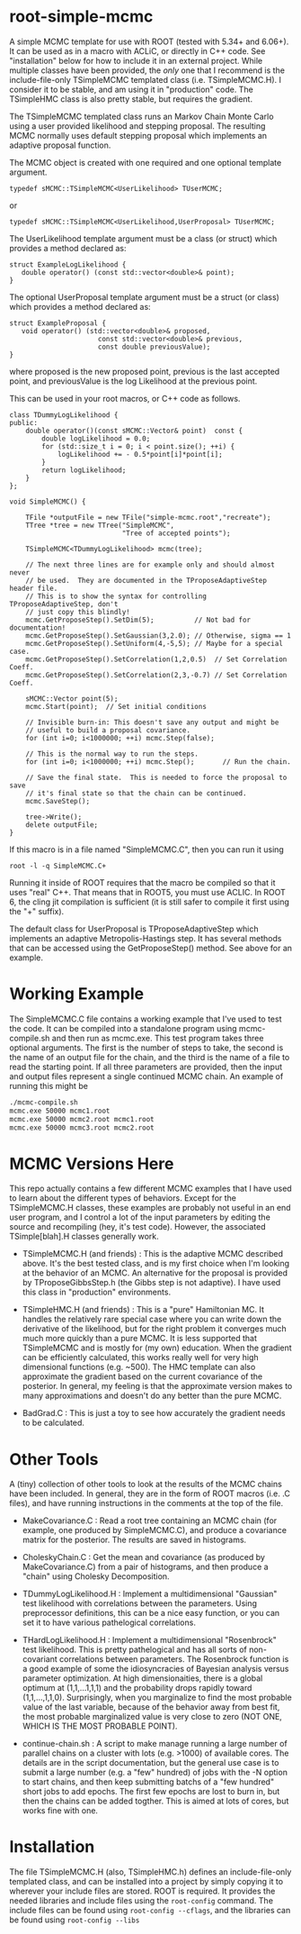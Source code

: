 # root-simple-mcmc

A simple MCMC template for use with ROOT (tested with 5.34+ and
6.06+).  It can be used as in a macro with ACLiC, or directly in C++
code.  See "installation" below for how to include it in an external
project.  While multiple classes have been provided, the *only* one
that I recommend is the include-file-only TSimpleMCMC templated class
(i.e. TSimpleMCMC.H).  I consider it to be stable, and am using it in
"production" code.  The TSimpleHMC class is also pretty stable, but
requires the gradient.

The TSimpleMCMC templated class runs an Markov Chain Monte Carlo using a
user provided likelihood and stepping proposal.  The resulting MCMC
normally uses default stepping proposal which implements an adaptive
proposal function.

The MCMC object is created with one required and one optional template
argument.

```
typedef sMCMC::TSimpleMCMC<UserLikelihood> TUserMCMC;
```

or

```
typedef sMCMC::TSimpleMCMC<UserLikelihood,UserProposal> TUserMCMC;
```

The UserLikelihood template argument must be a class (or struct) which
provides a method declared as:

```
struct ExampleLogLikelihood {
   double operator() (const std::vector<double>& point);
}
```

The optional UserProposal template argument must be a struct (or class)
which provides a method declared as:

```
struct ExampleProposal {
   void operator() (std::vector<double>& proposed,
                      const std::vector<double>& previous,
                      const double previousValue);
}
```

where proposed is the new proposed point, previous is the last
accepted point, and previousValue is the log Likelihood at the
previous point.

This can be used in your root macros, or C++ code as follows.

```
class TDummyLogLikelihood {
public:
    double operator()(const sMCMC::Vector& point)  const {
        double logLikelihood = 0.0;
        for (std::size_t i = 0; i < point.size(); ++i) {
            logLikelihood += - 0.5*point[i]*point[i];
        }
        return logLikelihood;
    }
};

void SimpleMCMC() {

    TFile *outputFile = new TFile("simple-mcmc.root","recreate");
    TTree *tree = new TTree("SimpleMCMC",
                            "Tree of accepted points");

    TSimpleMCMC<TDummyLogLikelihood> mcmc(tree);

    // The next three lines are for example only and should almost never
    // be used.  They are documented in the TProposeAdaptiveStep header file.
    // This is to show the syntax for controlling TProposeAdaptiveStep, don't
    // just copy this blindly!
    mcmc.GetProposeStep().SetDim(5);          // Not bad for documentation!
    mcmc.GetProposeStep().SetGaussian(3,2.0); // Otherwise, sigma == 1
    mcmc.GetProposeStep().SetUniform(4,-5,5); // Maybe for a special case.
    mcmc.GetProposeStep().SetCorrelation(1,2,0.5)  // Set Correlation Coeff.
    mcmc.GetProposeStep().SetCorrelation(2,3,-0.7) // Set Correlation Coeff.

    sMCMC::Vector point(5);
    mcmc.Start(point);  // Set initial conditions

    // Invisible burn-in: This doesn't save any output and might be
    // useful to build a proposal covariance.
    for (int i=0; i<1000000; ++i) mcmc.Step(false);

    // This is the normal way to run the steps.
    for (int i=0; i<1000000; ++i) mcmc.Step();       // Run the chain.

    // Save the final state.  This is needed to force the proposal to save
    // it's final state so that the chain can be continued.
    mcmc.SaveStep();

    tree->Write();
    delete outputFile;
}
```

If this macro is in a file named "SimpleMCMC.C", then you can run it using

```
root -l -q SimpleMCMC.C+
```

Running it inside of ROOT requires that the macro be compiled so that
it uses "real" C++.  That means that in ROOT5, you must use ACLIC.  In
ROOT 6, the cling jit compilation is sufficient (it is still safer to
compile it first using the "+" suffix).

The default class for UserProposal is TProposeAdaptiveStep which
implements an adaptive Metropolis-Hastings step.  It has several methods
that can be accessed using the GetProposeStep() method.  See above for an
example.

# Working Example

The SimpleMCMC.C file contains a working example that I've used to
test the code.  It can be compiled into a standalone program using
mcmc-compile.sh and then run as mcmc.exe.  This test program takes
three optional arguments.  The first is the number of steps to take,
the second is the name of an output file for the chain, and the third
is the name of a file to read the starting point.  If all three
parameters are provided, then the input and output files represent a
single continued MCMC chain.  An example of running this might be

```bash
./mcmc-compile.sh
mcmc.exe 50000 mcmc1.root
mcmc.exe 50000 mcmc2.root mcmc1.root
mcmc.exe 50000 mcmc3.root mcmc2.root
```

# MCMC Versions Here

This repo actually contains a few different MCMC examples that I have
used to learn about the different types of behaviors.  Except for the
TSimpleMCMC.H classes, these examples are probably not useful in an end user
program, and I control a lot of the input parameters by editing the
source and recompiling (hey, it's test code).  However, the associated
TSimple[blah].H classes generally work.

- TSimpleMCMC.H (and friends) : This is the adaptive MCMC described above.
It's the best tested class, and is my first choice when I'm looking at the
behavior of an MCMC.  An alternative for the proposal is provided by
TProposeGibbsStep.h (the Gibbs step is not adaptive).  I have used this
class in "production" environments.

- TSimpleHMC.H (and friends) : This is a "pure" Hamiltonian MC.  It
handles the relatively rare special case where you can write down the
derivative of the likelihood, but for the right problem it converges
much much more quickly than a pure MCMC.  It is less supported that
TSimpleMCMC and is mostly for (my own) education.  When the gradient
can be efficiently calculated, this works really well for very high
dimensional functions (e.g. ~500).  The HMC template can also
approximate the gradient based on the current covariance of the
posterior.  In general, my feeling is that the approximate version
makes to many approximations and doesn't do any better than the pure MCMC.

- BadGrad.C : This is just a toy to see how accurately the gradient needs to
be calculated.

# Other Tools

A (tiny) collection of other tools to look at the results of the MCMC
chains have been included.  In general, they are in the form of ROOT macros
(i.e. .C files), and have running instructions in the comments at the top
of the file.

- MakeCovariance.C : Read a root tree containing an MCMC chain (for example,
one produced by SimpleMCMC.C), and produce a covariance matrix for the
posterior.  The results are saved in histograms.

- CholeskyChain.C : Get the mean and covariance (as produced by
MakeCovariance.C) from a pair of histograms, and then produce a "chain"
using Cholesky Decomposition.

- TDummyLogLikelihood.H : Implement a multidimensional "Gaussian" test
likelihood with correlations between the parameters.  Using
preprocessor definitions, this can be a nice easy function, or you can
set it to have various pathelogical correlations.

- THardLogLikelihood.H : Implement a multidimensional "Rosenbrock"
test likelihood.  This is pretty pathelogical and has all sorts of
non-covariant correlations between parameters.  The Rosenbrock
function is a good example of some the idiosyncracies of Bayesian
analysis versus parameter optimization.  At high dimensionaities,
there is a global optimum at (1,1,...1,1,1) and the probability drops
rapidly toward (1,1,...,1,1,0).  Surprisingly, when you marginalize to
find the most probable value of the last variable, because of the
behavior away from best fit, the most probable marginalized value is
very close to zero (NOT ONE, WHICH IS THE MOST PROBABLE POINT).

- continue-chain.sh : A script to make manage running a large number
of parallel chains on a cluster with lots (e.g. >1000) of available
cores.  The details are in the script documentation, but the general
use case is to submit a large number (e.g. a "few" hundred) of jobs
with the -N option to start chains, and then keep submitting batchs of
a "few hundred" short jobs to add epochs. The first few epochs are
lost to burn in, but then the chains can be added togther.  This is
aimed at lots of cores, but works fine with one.

# Installation

The file TSimpleMCMC.H (also, TSimpleHMC.h) defines an include-file-only
templated class, and can be installed into a project by simply copying
it to wherever your include files are stored.  ROOT is required.  It
provides the needed libraries and include files using the
```root-config``` command.  The include files can be found using
```root-config --cflags```, and the libraries can be found using
```root-config --libs```
